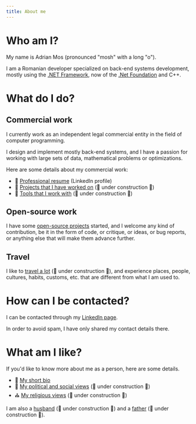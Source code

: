 ```yaml
---
title: About me
---
```


# Who am I?

My name is Adrian Mos (pronounced "mosh" with a long "o").

I am a Romanian developer specialized on back-end systems development, mostly using the [.NET Framework](https://www.microsoft.com/net), now of the [.Net Foundation](https://dotnetfoundation.org/) and C++.

# What do I do?

## Commercial work

I currently work as an independent legal commercial entity in the field of computer programming.

I design and implement mostly back-end systems, and I have a passion for working with large sets of data, mathematical problems or optimizations.

Here are some details about my commercial work:

- :page_facing_up: [Professional resume](https://www.linkedin.com/in/adrian-mos-66530856/) (LinkedIn profile)
- :open_file_folder: [Projects that I have worked on]() (:construction: under construction :construction:)
- :wrench: [Tools that I work with](tools) (:construction: under construction :construction:)

## Open-source work

I have some [open-source projects](opensourceprojects) started, and I welcome any kind of contribution, be it in the form of code, or critique, or ideas, or bug reports, or anything else that will make them advance further.

## Travel

I like to [travel a lot](travel) (:construction: under construction :construction:), and experience places, people, cultures, habits, customs, etc. that are different from what I am used to.

# How can I be contacted?

I can be contacted through my [LinkedIn page](https://www.linkedin.com/in/adrian-mos-66530856/).

In order to avoid spam, I have only shared my contact details there.

# What am I like?

If you'd like to know more about me as a person, here are some details.

- :memo: [My short bio](bio)
- :school: [My political and social views]() (:construction: under construction :construction:)
- :church: [My religious views](religiousviews) (:construction: under construction :construction:)

I am also a [husband](husband) (:construction: under construction :construction:) and a [father](father) (:construction: under construction :construction:).